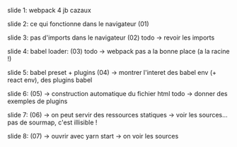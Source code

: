 slide 1:
webpack 4
jb cazaux

slide 2:
ce qui fonctionne dans le navigateur (01)

slide 3:
pas d'imports dans le navigateur (02)
todo -> revoir les imports

slide 4:
babel loader: (03)
todo -> webpack pas a la bonne place (a la racine !)

slide 5: 
babel preset + plugins (04)
-> montrer l'interet des babel env (+ react env), des plugins babel

slide 6: (05)
-> construction automatique du fichier html
todo -> donner des exemples de plugins

slide 7: (06)
-> on peut servir des ressources statiques
-> voir les sources... pas de sourmap, c'est illisible !

slide 8: (07)
-> ouvrir avec yarn start -> on voir les sources